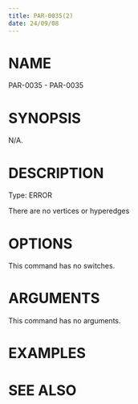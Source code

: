```yaml
---
title: PAR-0035(2)
date: 24/09/08
---
```


# NAME

PAR-0035 - PAR-0035

# SYNOPSIS

N/A.

# DESCRIPTION

Type: ERROR

There are no vertices or hyperedges

# OPTIONS

This command has no switches.

# ARGUMENTS

This command has no arguments.

# EXAMPLES

# SEE ALSO
